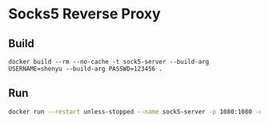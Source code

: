 # Socks5 Reverse Proxy

## Build

```
docker build --rm --no-cache -t sock5-server --build-arg USERNAME=shenyu --build-arg PASSWD=123456 .
```

## Run

```bash
docker run --restart unless-stopped --name sock5-server -p 1080:1080 -d sock5-server
```
